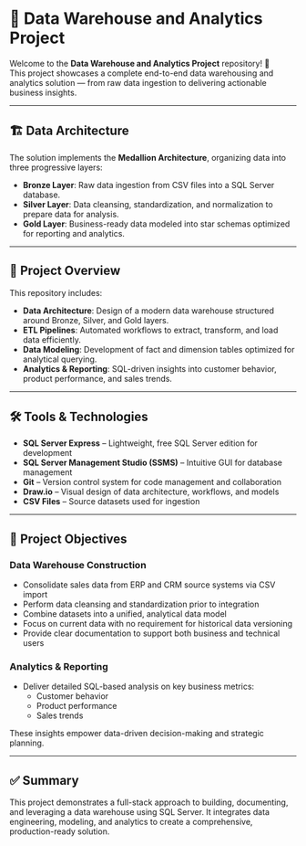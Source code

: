 # 🧱 Data Warehouse and Analytics Project

Welcome to the **Data Warehouse and Analytics Project** repository! 🚀  
This project showcases a complete end-to-end data warehousing and analytics solution — from raw data ingestion to delivering actionable business insights.

---

## 🏗️ Data Architecture

The solution implements the **Medallion Architecture**, organizing data into three progressive layers:

- **Bronze Layer**: Raw data ingestion from CSV files into a SQL Server database.  
- **Silver Layer**: Data cleansing, standardization, and normalization to prepare data for analysis.  
- **Gold Layer**: Business-ready data modeled into star schemas optimized for reporting and analytics.

---

## 📖 Project Overview

This repository includes:

- **Data Architecture**: Design of a modern data warehouse structured around Bronze, Silver, and Gold layers.  
- **ETL Pipelines**: Automated workflows to extract, transform, and load data efficiently.  
- **Data Modeling**: Development of fact and dimension tables optimized for analytical querying.  
- **Analytics & Reporting**: SQL-driven insights into customer behavior, product performance, and sales trends.

---

## 🛠️ Tools & Technologies

- **SQL Server Express** – Lightweight, free SQL Server edition for development  
- **SQL Server Management Studio (SSMS)** – Intuitive GUI for database management  
- **Git** – Version control system for code management and collaboration  
- **Draw.io** – Visual design of data architecture, workflows, and models  
- **CSV Files** – Source datasets used for ingestion

---

## 🚀 Project Objectives

### Data Warehouse Construction

- Consolidate sales data from ERP and CRM source systems via CSV import  
- Perform data cleansing and standardization prior to integration  
- Combine datasets into a unified, analytical data model  
- Focus on current data with no requirement for historical data versioning  
- Provide clear documentation to support both business and technical users

### Analytics & Reporting

- Deliver detailed SQL-based analysis on key business metrics:  
  - Customer behavior  
  - Product performance  
  - Sales trends  

These insights empower data-driven decision-making and strategic planning.

---

## ✅ Summary

This project demonstrates a full-stack approach to building, documenting, and leveraging a data warehouse using SQL Server. It integrates data engineering, modeling, and analytics to create a comprehensive, production-ready solution.
